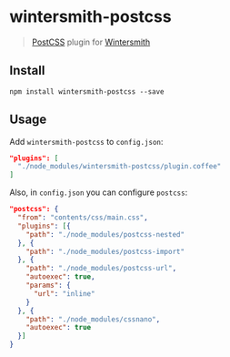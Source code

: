 # wintersmith-postcss

> [PostCSS](https://github.com/postcss/postcss) plugin for [Wintersmith](http://wintersmith.io/)

## Install

`npm install wintersmith-postcss --save`

## Usage

Add `wintersmith-postcss` to `config.json`:

```json
"plugins": [
  "./node_modules/wintersmith-postcss/plugin.coffee"
]
```

Also, in `config.json` you can configure `postcss`:

```json
"postcss": {
  "from": "contents/css/main.css",
  "plugins": [{
    "path": "./node_modules/postcss-nested"
  }, {
    "path": "./node_modules/postcss-import"
  }, {
    "path": "./node_modules/postcss-url",
    "autoexec": true,
    "params": {
      "url": "inline"
    }
  }, {
    "path": "./node_modules/cssnano",
    "autoexec": true
  }]
}
```
